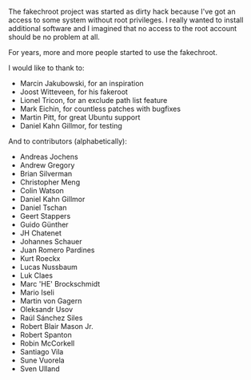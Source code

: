 The fakechroot project was started as dirty hack because I've got an access
to some system without root privileges. I really wanted to install additional
software and I imagined that no access to the root account should be no
problem at all.

For years, more and more people started to use the fakechroot.

I would like to thank to:

* Marcin Jakubowski, for an inspiration
* Joost Witteveen, for his fakeroot
* Lionel Tricon, for an exclude path list feature
* Mark Eichin, for countless patches with bugfixes
* Martin Pitt, for great Ubuntu support
* Daniel Kahn Gillmor, for testing

And to contributors (alphabetically):

* Andreas Jochens
* Andrew Gregory
* Brian Silverman
* Christopher Meng
* Colin Watson
* Daniel Kahn Gillmor
* Daniel Tschan
* Geert Stappers
* Guido Günther
* JH Chatenet
* Johannes Schauer
* Juan Romero Pardines
* Kurt Roeckx
* Lucas Nussbaum
* Luk Claes
* Marc 'HE' Brockschmidt
* Mario Iseli
* Martin von Gagern
* Oleksandr Usov
* Raúl Sánchez Siles
* Robert Blair Mason Jr.
* Robert Spanton
* Robin McCorkell
* Santiago Vila
* Sune Vuorela
* Sven Ulland
